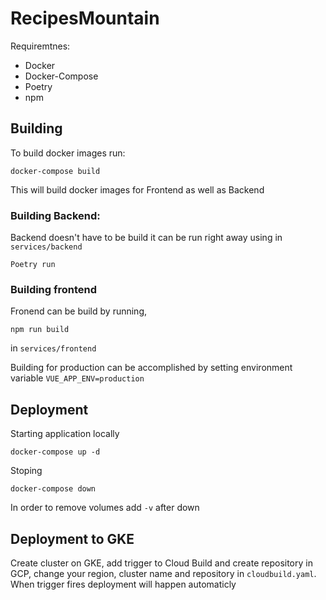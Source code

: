 # RecipesMountain

Requiremtnes:
* Docker
* Docker-Compose
* Poetry
* npm

## Building 

To build docker images run:
```
docker-compose build
```
This will build docker images for Frontend as well as Backend

### Building Backend:
Backend doesn't have to be build it can be run right away using in `services/backend`
```
Poetry run
```

### Building frontend
Fronend can be build by running,
```
npm run build
```
in `services/frontend`

Building for production can be accomplished by setting environment variable `VUE_APP_ENV=production`

## Deployment

Starting application locally
```
docker-compose up -d
```

Stoping 
```
docker-compose down 
```
In order to remove volumes add `-v` after down 


## Deployment to GKE

Create cluster on GKE, add trigger to Cloud Build and create repository in GCP, change your region, cluster name and repository in `cloudbuild.yaml`. When trigger fires deployment will happen automaticly 


